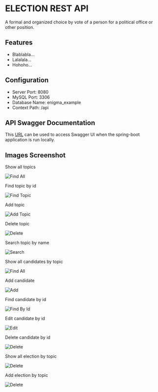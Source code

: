 # ELECTION REST API

A formal and organized choice by vote of a person for a political office or other position.



## Features

- Blablabla...
- Lalalala...
- Hohoho...



## Configuration

- Server Port: 8080
- MySQL Port: 3306
- Database Name: enigma_example
- Context Path: /api



## API Swagger Documentation

This [URL](localhost:8080/api-doc) can be used to access Swagger UI when the spring-boot application is run locally.



## Images Screenshot

Show all topics

![Find All](images/topic/findAll.png)



Find topic by id

![Find Topic](images/topic/findById.png)



Add topic

![Add Topic](images/topic/add.png)



Delete topic

![Delete](images/topic/delete.png)



Search topic by name

![Search](images/topic/search.png)



Show all candidates by topic

![Find All](images/candidate/findAll.png)



Add candidate

![Add](images/candidate/add.png)



Find candidate by id

![Find By Id](images/candidate/findById.png)



Edit candidate by id

![Edit](images/candidate/edit.png)



Delete candidate by id

![Delete](images/candidate/delete.png)



Show all election by topic

![Delete](images/election/findAll.png)



Add election by topic

![Delete](images/election/findAll.png)